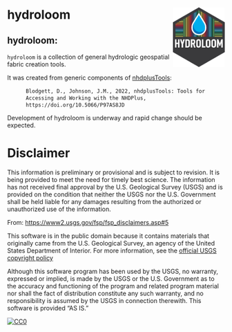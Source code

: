 
<!-- README.md is generated from README.Rmd. Please edit that file -->

# hydroloom <img src="man/figures/logo.png" align="right" alt="" width="120" />

## hydroloom:

`hydroloom` is a collection of general hydrologic geospatial fabric
creation tools.

It was created from generic components of
[nhdplusTools](https://doi.org/10.5066/P97AS8JD):

          Blodgett, D., Johnson, J.M., 2022, nhdplusTools: Tools for
          Accessing and Working with the NHDPlus,
          https://doi.org/10.5066/P97AS8JD

Development of hydroloom is underway and rapid change should be
expected.

# Disclaimer

This information is preliminary or provisional and is subject to
revision. It is being provided to meet the need for timely best science.
The information has not received final approval by the U.S. Geological
Survey (USGS) and is provided on the condition that neither the USGS nor
the U.S. Government shall be held liable for any damages resulting from
the authorized or unauthorized use of the information.

From: <https://www2.usgs.gov/fsp/fsp_disclaimers.asp#5>

This software is in the public domain because it contains materials that
originally came from the U.S. Geological Survey, an agency of the United
States Department of Interior. For more information, see the [official
USGS copyright
policy](https://www.usgs.gov/information-policies-and-instructions/copyrights-and-credits "official USGS copyright policy")

Although this software program has been used by the USGS, no warranty,
expressed or implied, is made by the USGS or the U.S. Government as to
the accuracy and functioning of the program and related program material
nor shall the fact of distribution constitute any such warranty, and no
responsibility is assumed by the USGS in connection therewith. This
software is provided “AS IS.”

[![CC0](https://i.creativecommons.org/p/zero/1.0/88x31.png)](https://creativecommons.org/publicdomain/zero/1.0/)
